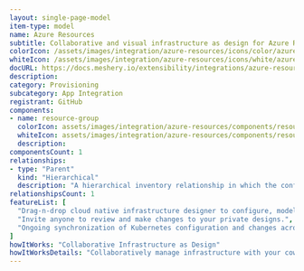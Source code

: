 ```yaml
---
layout: single-page-model
item-type: model
name: Azure Resources
subtitle: Collaborative and visual infrastructure as design for Azure Resources
colorIcon: /assets/images/integration/azure-resources/icons/color/azure-resources-color.svg
whiteIcon: /assets/images/integration/azure-resources/icons/white/azure-resources-white.svg
docURL: https://docs.meshery.io/extensibility/integrations/azure-resources
description: 
category: Provisioning
subcategory: App Integration
registrant: GitHub
components: 
- name: resource-group
  colorIcon: assets/images/integration/azure-resources/components/resource-group/icons/color/resource-group-color.svg
  whiteIcon: assets/images/integration/azure-resources/components/resource-group/icons/white/resource-group-white.svg
  description: 
componentsCount: 1
relationships: 
- type: "Parent"
  kind: "Hierarchical"
  description: "A hierarchical inventory relationship in which the configuration of Resource Group (parent component) is patched with the configuration of all other azure resources(child component). "
relationshipsCount: 1
featureList: [
  "Drag-n-drop cloud native infrastructure designer to configure, model, and deploy your workloads.",
  "Invite anyone to review and make changes to your private designs.",
  "Ongoing synchronization of Kubernetes configuration and changes across any number of clusters."
]
howItWorks: "Collaborative Infrastructure as Design"
howItWorksDetails: "Collaboratively manage infrastructure with your coworkers synchronously sharing the same designs."
---
```

